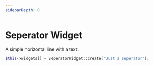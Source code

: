 ```yaml
---
sidebarDepth: 0
---
```

# Seperator Widget

A simple horizontal line with a text.

```php
$this->widgets[] = SeperatorWidget::create("Just a seperator");
```
